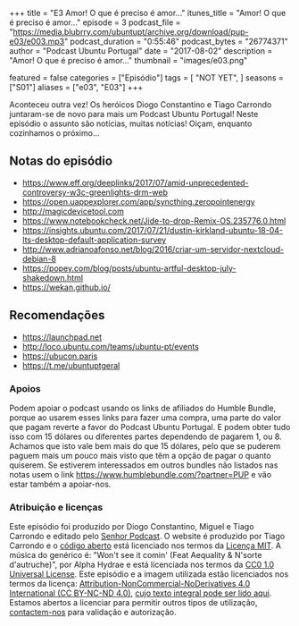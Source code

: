 +++
title = "E3 Amor! O que é preciso é amor…"
itunes_title = "Amor! O que é preciso é amor…"
episode = 3
podcast_file = "https://media.blubrry.com/ubuntupt/archive.org/download/pup-e03/e003.mp3"
podcast_duration = "0:55:46"
podcast_bytes = "26774371"
author = "Podcast Ubuntu Portugal"
date = "2017-08-02"
description = "Amor! O que é preciso é amor…"
thumbnail = "images/e03.png"

featured = false
categories = ["Episódio"]
tags = [
  "NOT YET",
]
seasons = ["S01"]
aliases = ["e03", "E03"]
+++

Aconteceu outra vez!
Os heróicos Diogo Constantino e Tiago Carrondo juntaram-se de novo para mais um Podcast Ubuntu Portugal!
Neste episódio o assunto são notícias, muitas notícias!
Oiçam, enquanto cozinhamos o próximo…

## Notas do episódio
* https://www.eff.org/deeplinks/2017/07/amid-unprecedented-controversy-w3c-greenlights-drm-web
* https://open.uappexplorer.com/app/syncthing.zeropointenergy
* http://magicdevicetool.com
* https://www.notebookcheck.net/Jide-to-drop-Remix-OS.235776.0.html
* https://insights.ubuntu.com/2017/07/21/dustin-kirkland-ubuntu-18-04-lts-desktop-default-application-survey
* http://www.adrianoafonso.net/blog/2016/criar-um-servidor-nextcloud-debian-8
* https://popey.com/blog/posts/ubuntu-artful-desktop-july-shakedown.html
* https://wekan.github.io/

## Recomendações
* https://launchpad.net
* http://loco.ubuntu.com/teams/ubuntu-pt/events
* https://ubucon.paris
* https://t.me/ubuntuptgeral


### Apoios
Podem apoiar o podcast usando os links de afiliados do Humble Bundle, porque ao usarem esses links para fazer uma compra, uma parte do valor que pagam reverte a favor do Podcast Ubuntu Portugal.
E podem obter tudo isso com 15 dólares ou diferentes partes dependendo de pagarem 1, ou 8.
Achamos que isto vale bem mais do que 15 dólares, pelo que se puderem paguem mais um pouco mais visto que têm a opção de pagar o quanto quiserem.
Se estiverem interessados em outros bundles não listados nas notas usem o link https://www.humblebundle.com/?partner=PUP e vão estar também a apoiar-nos.

### Atribuição e licenças
Este episódio foi produzido por Diogo Constantino, Miguel e Tiago Carrondo e editado pelo [Senhor Podcast](https://senhorpodcast.pt/).
O website é produzido por Tiago Carrondo e o [código aberto](https://gitlab.com/podcastubuntuportugal/website) está licenciado nos termos da [Licença MIT](https://gitlab.com/podcastubuntuportugal/website/main/LICENSE).
A música do genérico é: "Won't see it comin' (Feat Aequality & N'sorte d'autruche)", por Alpha Hydrae e está licenciada nos termos da [CC0 1.0 Universal License](https://creativecommons.org/publicdomain/zero/1.0/).
Este episódio e a imagem utilizada estão licenciados nos termos da licença: [Attribution-NonCommercial-NoDerivatives 4.0 International (CC BY-NC-ND 4.0)](https://creativecommons.org/licenses/by-nc-nd/4.0/), [cujo texto integral pode ser lido aqui](https://creativecommons.org/licenses/by-nc-nd/4.0/legalcode). Estamos abertos a licenciar para permitir outros tipos de utilização, [contactem-nos](https://podcastubuntuportugal.org/contactos) para validação e autorização.

